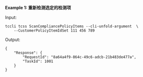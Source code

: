 **Example 1: 重新检测选定的检测项**



Input: 

```
tccli tcss ScanCompliancePolicyItems --cli-unfold-argument  \
    --CustomerPolicyItemIdSet 111 456 789
```

Output: 
```
{
    "Response": {
        "RequestId": "8a64a4f9-864c-49c6-adcb-21b483de477a",
        "TaskId": 1001
    }
}
```

